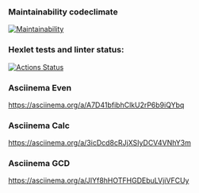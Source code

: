 ### Maintainability codeclimate
[![Maintainability](https://api.codeclimate.com/v1/badges/922abbe8829794f38b37/maintainability)](https://codeclimate.com/github/Someloseyouth/java-project-61/maintainability)
### Hexlet tests and linter status:
[![Actions Status](https://github.com/Someloseyouth/java-project-61/workflows/hexlet-check/badge.svg)](https://github.com/Someloseyouth/java-project-61/actions)

### Asciinema Even
https://asciinema.org/a/A7D41bfibhClkU2rP6b9iQYbq

### Asciinema Calc
https://asciinema.org/a/3icDcd8cRJjXSIyDCV4VNhY3m

### Asciinema GCD
https://asciinema.org/a/JIYf8hHOTFHGDEbuLVjiVFCUy
